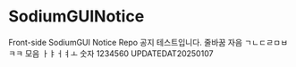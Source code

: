 # SodiumGUINotice
Front-side SodiumGUI Notice Repo
공지 테스트입니다.
줄바꿈
자음 ㄱㄴㄷㄹㅁㅂㅋㅋ
모음 ㅏㅑㅓㅕㅗ
숫자 1234560
UPDATEDAT20250107
